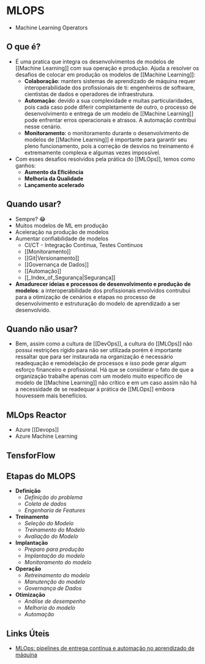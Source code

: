 # MLOPS
- Machine Learning Operators
## O que é?
- É uma pratica que integra os desenvolvimentos de modelos de [[Machine Learning]] com sua operação e produção. Ajuda a resolver os desafios de colocar em produção os modelos de [[Machine Learning]]:
	- **Colaboração**: manters sistemas de aprendizado de máquina requer interoperabilidade dos profissionais de ti: engenheiros de software, cientistas de dados e operadores de infraestrutura.
	- **Automação**: devido a sua complexidade e muitas particularidades, pois cada caso pode diferir completamente de outro, o processo de desenvolvimento e entrega de um modelo de [[Machine Learning]] pode enfrentar erros operacionais e atrasos. A automação contribui nesse cenário.
	- **Monitoramento**: o monitoramento durante o desenvolvimento de modelos de [[Machine Learning]] é importante para garantir seu pleno funcionamento, pois a correção de desvios no treinamento é extremamente complexa e algumas vezes impossível.
- Com esses desafios resolvidos pela prática do [[MLOps]], temos como ganhos:
	- **Aumento da Eficiência**
	- **Melhoria da Qualidade**
	- **Lançamento acelerado**
## Quando usar?
- Sempre? 😂
- Muitos modelos de ML em produção
- Aceleração na produção de modelos
- Aumentar confiabilidade de modelos
	- CI/CT - Integração Continua, Testes Continuos
	- [[Monitoramento]] 
	- [[Git|Versionamento]]
	- [[Governança de Dados]] 
	- [[Automação]] 
	- [[_Index_of_Segurança|Segurança]]
- **Amadurecer ideias e processos de desenvolvimento e produção de modelos**: a interoperabilidade dos profissionais envolvidos contrubui para a otimização de cenários e etapas no processo de desenvolvimento e estruturação do modelo de aprendizado a ser desenvolvido.
## Quando não usar?
- Bem, assim como a cultura de [[DevOps]], a cultura do [[MLOps]] não possui restrições rígido para não ser utilizada porém é importante ressaltar que para ser instaurada na organização é necessário readequação e remodelação de processos e isso pode gerar algum esforço financeiro e profissional. Há que se considerar o fato de que a organização trabalhe apenas com um modelo muito específico de modelo de [[Machine Learning]] não crítico e em um caso assim não há a necessidade de se readequar à prática de [[MLOps]] embora houvessem mais benefícios.
## MLOps Reactor
- Azure [[Devops]]
- Azure Machine Learning

## TensforFlow
## Etapas do MLOPS
- **Definição**
	- *Definição do problema*
	- *Coleta de dados*
	- *Engenharia de Features*
- **Treinamento**
	- *Seleção do Modelo*
	- *Treinamento do Modelo*
	- *Avaliação do Modelo*
- **Implantação**
	- *Preparo para produção*
	- *Implantação do modelo*
	- *Monitoramento do modelo*
- **Operação**
	- *Retreinamento do modelo*
	- *Manutenção do modelo*
	- *Governança de Dados*
- **Otimização**
	- *Análise de desempenho*
	- *Melhoria do modelo*
	- *Automação*


## Links Úteis
- [MLOps: pipelines de entrega contínua e automação no aprendizado de máquina](https://cloud.google.com/architecture/mlops-continuous-delivery-and-automation-pipelines-in-machine-learning?hl=pt-br)